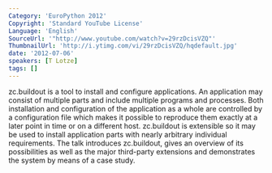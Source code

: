 ```yaml
---
Category: 'EuroPython 2012'
Copyright: 'Standard YouTube License'
Language: 'English'
SourceUrl: '"http://www.youtube.com/watch?v=29rzDcisVZQ"'
ThumbnailUrl: 'http://i.ytimg.com/vi/29rzDcisVZQ/hqdefault.jpg'
date: '2012-07-06'
speakers: [T Lotze]
tags: []
---
```

zc.buildout is a tool to install and configure applications. An application
may consist of multiple parts and include multiple programs and processes.
Both installation and configuration of the application as a whole are
controlled by a configuration file which makes it possible to reproduce them
exactly at a later point in time or on a different host. zc.buildout is
extensible so it may be used to install application parts with nearly
arbitrary individual requirements. The talk introduces zc.buildout, gives an
overview of its possibilities as well as the major third-party extensions and
demonstrates the system by means of a case study.

